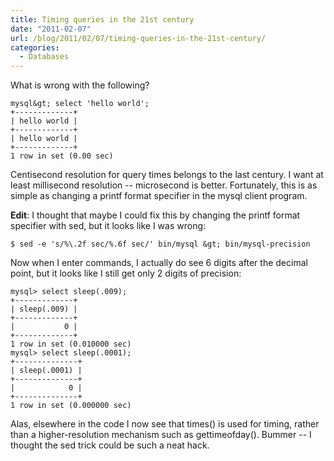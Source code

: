 ```yaml
---
title: Timing queries in the 21st century
date: "2011-02-07"
url: /blog/2011/02/07/timing-queries-in-the-21st-century/
categories:
  - Databases
---
```

What is wrong with the following?

```
mysql&gt; select 'hello world';
+-------------+
| hello world |
+-------------+
| hello world | 
+-------------+
1 row in set (0.00 sec)
```

Centisecond resolution for query times belongs to the last century. I want at least millisecond resolution -- microsecond is better. Fortunately, this is as simple as changing a printf format specifier in the mysql client program.

**Edit**: I thought that maybe I could fix this by changing the printf format specifier with sed, but it looks like I was wrong:

```
$ sed -e 's/%\.2f sec/%.6f sec/' bin/mysql &gt; bin/mysql-precision
```

Now when I enter commands, I actually do see 6 digits after the decimal point, but it looks like I still get only 2 digits of precision:

```
mysql> select sleep(.009);
+-------------+
| sleep(.009) |
+-------------+
|           0 |
+-------------+
1 row in set (0.010000 sec)
mysql> select sleep(.0001);
+--------------+
| sleep(.0001) |
+--------------+
|            0 |
+--------------+
1 row in set (0.000000 sec)
```

Alas, elsewhere in the code I now see that times() is used for timing, rather than a higher-resolution mechanism such as gettimeofday(). Bummer -- I thought the sed trick could be such a neat hack.


